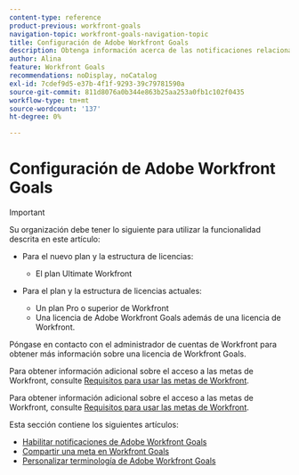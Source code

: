 ```yaml
---
content-type: reference
product-previous: workfront-goals
navigation-topic: workfront-goals-navigation-topic
title: Configuración de Adobe Workfront Goals
description: Obtenga información acerca de las notificaciones relacionadas con objetivos y cómo compartir un objetivo en Adobe Workfront Goals en los siguientes artículos.
author: Alina
feature: Workfront Goals
recommendations: noDisplay, noCatalog
exl-id: 7cdef9d5-e37b-4f1f-9293-39c79781590a
source-git-commit: 811d8076a0b344e863b25aa253a0fb1c102f0435
workflow-type: tm+mt
source-wordcount: '137'
ht-degree: 0%

---
```


# Configuración de Adobe Workfront Goals

>[!IMPORTANT]
>
>Su organización debe tener lo siguiente para utilizar la funcionalidad descrita en este artículo:
>
>* Para el nuevo plan y la estructura de licencias:
>
>   * El plan Ultimate Workfront
>    
>* Para el plan y la estructura de licencias actuales:
>
>   * Un plan Pro o superior de Workfront
>   * Una licencia de Adobe Workfront Goals además de una licencia de Workfront.
>
>Póngase en contacto con el administrador de cuentas de Workfront para obtener más información sobre una licencia de Workfront Goals.
> 
>Para obtener información adicional sobre el acceso a las metas de Workfront, consulte [Requisitos para usar las metas de Workfront](/help/quicksilver/workfront-goals/goal-management/access-needed-for-wf-goals.md).

Para obtener información adicional sobre el acceso a las metas de Workfront, consulte [Requisitos para usar las metas de Workfront](/help/quicksilver/workfront-goals/goal-management/access-needed-for-wf-goals.md).

Esta sección contiene los siguientes artículos:

* [Habilitar notificaciones de Adobe Workfront Goals](../../workfront-goals/workfront-goals-settings/wf-goals-notifications.md)
* [Compartir una meta en Workfront Goals](../../workfront-goals/workfront-goals-settings/share-a-goal.md)
* [Personalizar terminología de Adobe Workfront Goals](../workfront-goals-settings/customize-wf-goals-terminology.md)
